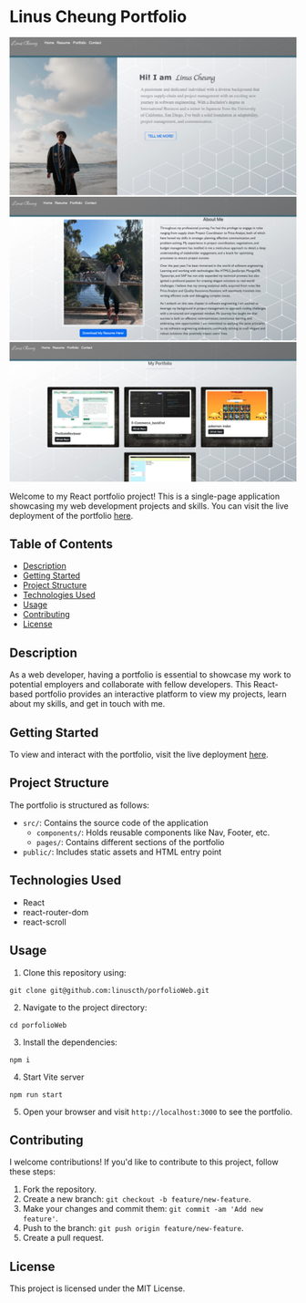 # Linus Cheung Portfolio

![Screenshot1](./src/resources/Screen%20Shot%202023-08-28%20at%2010.26.58%20PM.png)
![Screenshot2](./src/resources/Screen%20Shot%202023-08-28%20at%2010.29.07%20PM.png)
![Screenshot2](./src/resources/Screen%20Shot%202023-08-28%20at%2010.30.37%20PM.png)

Welcome to my React portfolio project! This is a single-page application showcasing my web development projects and skills. You can visit the live deployment of the portfolio [here]([your-live-portfolio-url](https://glittery-narwhal-32205c.netlify.app/)).

## Table of Contents

- [Description](#description)
- [Getting Started](#getting-started)
- [Project Structure](#project-structure)
- [Technologies Used](#technologies-used)
- [Usage](#usage)
- [Contributing](#contributing)
- [License](#license)

## Description

As a web developer, having a portfolio is essential to showcase my work to potential employers and collaborate with fellow developers. This React-based portfolio provides an interactive platform to view my projects, learn about my skills, and get in touch with me.

## Getting Started

To view and interact with the portfolio, visit the live deployment [here](your-live-portfolio-url).

## Project Structure

The portfolio is structured as follows:

- `src/`: Contains the source code of the application
  - `components/`: Holds reusable components like Nav, Footer, etc.
  - `pages/`: Contains different sections of the portfolio
- `public/`: Includes static assets and HTML entry point

## Technologies Used

- React
- react-router-dom
- react-scroll

## Usage

1. Clone this repository using:

```
git clone git@github.com:linuscth/porfolioWeb.git
```

2. Navigate to the project directory:

```
cd porfolioWeb
```

3. Install the dependencies:

```
npm i
```

4. Start Vite server

```
npm run start
```

5. Open your browser and visit `http://localhost:3000` to see the portfolio.

## Contributing

I welcome contributions! If you'd like to contribute to this project, follow these steps:

1. Fork the repository.
2. Create a new branch: `git checkout -b feature/new-feature`.
3. Make your changes and commit them: `git commit -am 'Add new feature'`.
4. Push to the branch: `git push origin feature/new-feature`.
5. Create a pull request.

## License

This project is licensed under the MIT License.
